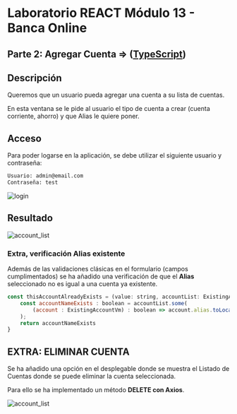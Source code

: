 # Laboratorio REACT Módulo 13 - Banca Online
## Parte 2: Agregar Cuenta => ([TypeScript](src/account))

## Descripción

Queremos que un usuario pueda agregar una cuenta a su lista de cuentas.

En esta ventana se le pide al usuario el tipo de cuenta a crear (cuenta corriente, ahorro) y que Alias le quiere poner.

## Acceso

Para poder logarse en la aplicación, se debe utilizar el siguiente usuario y contraseña:

```bash
Usuario: admin@email.com
Contraseña: test
```
![login](/public/readme_img/login.PNG)

## Resultado

![account_list](/public/readme_img/new-account.PNG)

### Extra, verificación Alias existente

Además de las validaciones clásicas en el formulario (campos cumplimentados) se ha añadido una verificación de que el **Alias** seleccionado no es igual a una cuenta ya existente. 

````JavaScript
const thisAccountAlreadyExists = (value: string, accountList: ExistingAccountVm[]): boolean => {
    const accountNameExists : boolean = accountList.some(
        (account : ExistingAccountVm) : boolean => account.alias.toLocaleLowerCase() === value.toLocaleLowerCase()
    );
    return accountNameExists
}
````

## EXTRA: ELIMINAR CUENTA

Se ha añadido una opción en el desplegable donde se muestra el Listado de Cuentas donde se puede eliminar la cuenta seleccionada.

Para ello se ha implementado un método **DELETE con Axios**. 

![account_list](/public/readme_img/delete-account.PNG)